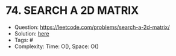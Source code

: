 # 74. SEARCH A 2D MATRIX

* Question: https://leetcode.com/problems/search-a-2d-matrix/ 
* Solution: [here](Solution.java) 
* Tags: # 
* Complexity: Time: O(), Space: O()
